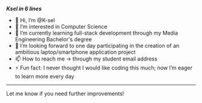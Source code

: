 ***Ksel in 6 lines***

- 👋 Hi, I’m @K-sel  
- 👀 I’m interested in Computer Science  
- 🌱 I’m currently learning full-stack development through my Media Engineering Bachelor's degree  
- 💞️ I’m looking forward to one day participating in the creation of an ambitious laptop/smartphone application project  
- 📫 How to reach me -> through my student email address  
- ⚡ Fun fact: I never thought I would like coding this much; now I’m eager to learn more every day  

--- 

Let me know if you need further improvements!

<!---
K-sel/K-sel is a ✨ special ✨ repository because its `README.md` (this file) appears on your GitHub profile.
You can click the Preview link to take a look at your changes.
--->
